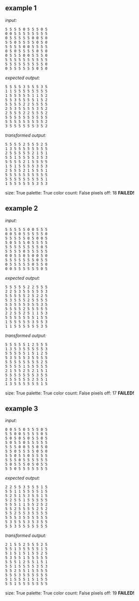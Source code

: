 
## example 1
*input:*
```
5 5 5 5 0 5 5 5 0 5
0 0 5 5 5 5 5 5 5 5
0 5 5 5 5 5 0 0 5 0
5 5 0 5 5 5 5 0 5 0
5 5 5 5 0 0 5 5 5 5
0 5 0 5 5 5 5 0 5 0
0 5 5 5 0 0 5 5 5 0
5 5 5 5 5 5 5 5 5 5
5 5 5 5 5 5 5 5 5 0
0 5 5 5 5 5 5 0 5 0
```
*expected output:*
```
5 5 5 5 3 5 5 5 3 5
1 1 5 5 5 5 5 5 5 5
1 5 5 5 5 5 1 1 5 2
5 5 3 5 5 5 5 1 5 2
5 5 5 5 2 2 5 5 5 5
2 5 3 5 5 5 5 3 5 2
2 5 5 5 2 2 5 5 5 2
5 5 5 5 5 5 5 5 5 5
5 5 5 5 5 5 5 5 5 2
3 5 5 5 5 5 5 3 5 2
```
*transformed output:*
```
5 5 5 5 2 5 5 5 2 5
1 3 5 5 5 5 5 5 5 5
2 5 5 5 5 5 2 1 5 1
5 5 1 5 5 5 5 3 5 3
5 5 5 5 2 1 5 5 5 5
1 5 1 5 5 5 5 3 5 3
2 5 5 5 2 1 5 5 5 1
5 5 5 5 5 5 5 5 5 5
5 5 5 5 5 5 5 5 5 1
1 5 5 5 5 5 5 3 5 3
```
size: True
palette: True
color count: False
pixels off: 18
**FAILED!**

## example 2
*input:*
```
5 5 5 5 5 0 0 5 5 5
0 0 5 0 5 5 5 5 5 0
5 5 5 5 5 0 5 0 0 5
5 0 5 5 5 0 5 5 5 5
5 5 5 5 5 5 5 5 0 5
5 5 5 5 0 5 5 5 5 5
0 0 5 5 0 5 0 0 5 0
5 5 5 5 5 5 5 0 5 5
0 5 5 5 5 5 0 5 5 0
0 0 5 5 5 5 5 5 0 5
```
*expected output:*
```
5 5 5 5 5 2 2 5 5 5
2 2 5 3 5 5 5 5 5 3
5 5 5 5 5 2 5 2 2 5
5 3 5 5 5 2 5 5 5 5
5 5 5 5 5 5 5 5 3 5
5 5 5 5 2 5 5 5 5 5
2 2 5 5 2 5 1 1 5 3
5 5 5 5 5 5 5 1 5 5
1 5 5 5 5 5 3 5 5 3
1 1 5 5 5 5 5 5 3 5
```
*transformed output:*
```
5 5 5 5 5 1 2 5 5 5
1 3 5 3 5 5 5 5 5 3
5 5 5 5 5 1 5 1 2 5
5 3 5 5 5 3 5 5 5 5
5 5 5 5 5 5 5 5 2 5
5 5 5 5 1 5 5 5 5 5
2 1 5 5 2 5 2 1 5 1
5 5 5 5 5 5 5 3 5 5
2 5 5 5 5 5 2 5 5 1
1 3 5 5 5 5 5 5 1 5
```
size: True
palette: True
color count: False
pixels off: 17
**FAILED!**

## example 3
*input:*
```
0 0 5 5 0 5 5 5 0 5
5 5 0 0 5 5 5 5 0 5
5 0 5 0 5 0 5 5 0 5
5 0 5 5 0 5 5 5 5 5
5 5 5 0 0 5 5 0 5 0
5 5 0 5 5 5 5 0 5 0
5 5 0 5 5 0 5 5 5 5
5 5 5 0 5 5 5 5 5 5
5 0 5 5 5 0 5 0 5 5
5 5 0 5 5 5 5 5 5 5
```
*expected output:*
```
2 2 5 5 3 5 5 5 1 5
5 5 1 1 5 5 5 5 1 5
5 2 5 1 5 3 5 5 1 5
5 2 5 5 1 5 5 5 5 5
5 5 5 1 1 5 5 2 5 2
5 5 2 5 5 5 5 2 5 2
5 5 2 5 5 3 5 5 5 5
5 5 5 3 5 5 5 5 5 5
5 3 5 5 5 3 5 3 5 5
5 5 3 5 5 5 5 5 5 5
```
*transformed output:*
```
2 1 5 5 2 5 5 5 2 5
5 5 1 3 5 5 5 5 1 5
5 1 5 1 5 1 5 5 2 5
5 3 5 5 1 5 5 5 5 5
5 5 5 1 2 5 5 1 5 1
5 5 1 5 5 5 5 3 5 3
5 5 2 5 5 1 5 5 5 5
5 5 5 3 5 5 5 5 5 5
5 1 5 5 5 1 5 1 5 5
5 5 1 5 5 5 5 5 5 5
```
size: True
palette: True
color count: False
pixels off: 19
**FAILED!**

